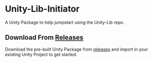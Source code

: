 # Unity-Lib-Initiator
A Unity Package to help jumpstart using the Unity-Lib repo.

## Download From [Releases](https://github.com/Wisc-Online/Unity-Lib-Initiator/releases/)
Download the pre-built Unity Package from [releases](https://github.com/Wisc-Online/Unity-Lib-Initiator/releases/) and import in your existing Unity Project to get started.
